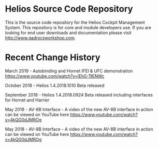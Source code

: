 Helios Source Code Repository
======
This is the source code repository for the Helios Cockpit Management System.  This repository is for core and module developers use.  If you are looking for end user downloads and documentation please visit http://www.gadrocsworkshop.com.

Recent Change History
=====================
March 2019 - Autobinding and Hornet IFEI & UFC demonstration https://www.youtube.com/watch?v=lEhG-TtENWc

October 2018 - Helios 1.4.2018.1010 Beta released

September 2018 - Helios 1.4.2018.0924 Beta released including interfaces for Hornet and Harrier

May 2018 - AV-8B Interface - A video of the new AV-8B interface in action can be viewed on YouTube here https://www.youtube.com/watch?v=4kQG0dJMROg


May 2018 - AV-8B Interface - A video of the new AV-8B interface in action can be viewed on YouTube here https://www.youtube.com/watch?v=4kQG0dJMROg
